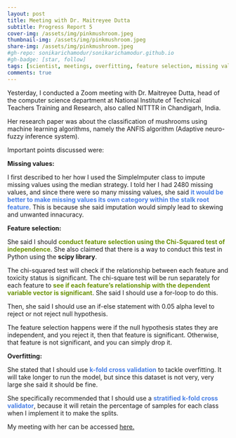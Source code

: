 ```yaml
---
layout: post
title: Meeting with Dr. Maitreyee Dutta
subtitle: Progress Report 5
cover-img: /assets/img/pinkmushroom.jpeg
thumbnail-img: /assets/img/pinkmushroom.jpeg
share-img: /assets/img/pinkmushroom.jpeg
#gh-repo: sonikarichamodur/sonikarichamodur.github.io
#gh-badge: [star, follow]
tags: [scientist, meetings, overfitting, feature selection, missing values]
comments: true
---
```

Yesterday, I conducted a Zoom meeting with Dr. Maitreyee Dutta, head of the computer science department at National Institute of Technical Teachers Training and Research, also called NITTTR in Chandigarh, India.

Her research paper was about the classification of mushrooms using machine learning algorithms, namely the ANFIS algorithm (Adaptive neuro-fuzzy inference system). 

Important points discussed were:

<b>Missing values:</b>

I first described to her how I used the SimpleImputer class to impute missing values using the median strategy. I told her I had 2480 missing values, and since there were so many missing values, she said <font color="#4980e6"><b>it would be better to make missing values its own category within the stalk root feature</b></font>. This is because she said imputation would simply lead to skewing and unwanted innacuracy. 

<b>Feature selection:</b>

She said I should <font color="#6b9207"><b>conduct feature selection using the Chi-Squared test of independence</b></font>. She also claimed that there is a way to conduct this test in Python using the <b>scipy library</b>. 

The chi-squared test will check if the relationship between each feature and toxicity status is significant. The chi-square test will be run separately for each feature to <font color="#6b9207"><b>see if each feature’s relationship with the dependent variable vector is significant</b></font>. She said I should use a for-loop to do this. 

Then, she said I should use an if-else statement with 0.05 alpha level to reject or not reject null hypothesis. 

The feature selection happens were if the null hypothesis states they are independent, and you reject it, then that feature is significant. Otherwise, that feature is not significant, and you can simply drop it. 

<b>Overfitting:</b>

She stated that I should use <font color="#4980e6"><b>k-fold cross validation</b></font> to tackle overfitting. It will take longer to run the model, but since this dataset is not very, very large she said it should be fine. 

She specifically recommended that I should use a <font color="#4980e6"><b>stratified k-fold cross validator</b></font>, because it will retain the percentage of samples for each class when I implement it to make the splits. 


My meeting with her can be accessed <a href="https://drive.google.com/file/d/1h7kPrKMDeRq9Gs18p-s2v1gXuurJ4J7/view?usp=sharing">here.</a> 